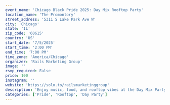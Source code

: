 ```yaml
---
event_name: 'Chicago Black Pride 2025: Day Mix Rooftop Party'
location_name: 'The Promontory'
street_address: '5311 S Lake Park Ave W'
city: 'Chicago'
state: 'IL'
zip_code: '60615'
country: 'US'
start_date: '7/5/2025'
start_time: '2:00 PM'
end_time: '7:00 PM'
time_zone: 'America/Chicago'
organizer: 'Rails Marketing Group'
image: ''
rsvp_required: False
price: 100
instagram: ''
website: 'https://solo.to/railsmarketinggroup'
description: 'Enjoy music, food, and rooftop vibes at the Day Mix Party at The Promontory during Chicago Black Pride 2025.'
categories: ['Pride', 'Rooftop', 'Day Party']
---
```

